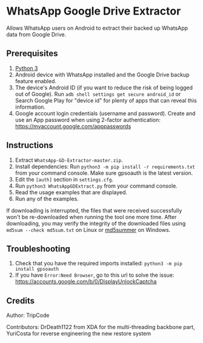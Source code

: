 WhatsApp Google Drive Extractor
===============================

Allows WhatsApp users on Android to extract their backed up WhatsApp data
from Google Drive.


Prerequisites
-------------

 1. [Python 3][PYTHON]
 2. Android device with WhatsApp installed and the Google Drive backup
    feature enabled.
 3. The device's Android ID (if you want to reduce the risk of being logged
    out of Google). Run `adb shell settings get secure android_id` or Search Google Play for "device id" for plenty of apps
    that can reveal this information.
 4. Google account login credentials (username and password). Create and use an App password when using 2-factor authentication: https://myaccount.google.com/apppasswords


Instructions
------------

 1. Extract `WhatsApp-GD-Extractor-master.zip`.
 2. Install dependencies: Run `python3 -m pip install -r requirements.txt`
    from your command console. Make sure gpsoauth is the latest version.
 3. Edit the `[auth]` section in `settings.cfg`.
 4. Run `python3 WhatsAppGDExtract.py` from your command console.
 5. Read the usage examples that are displayed.
 6. Run any of the examples.

If downloading is interrupted, the files that were received successfully
won't be re-downloaded when running the tool one more time. After
downloading, you may verify the integrity of the downloaded files using
`md5sum --check md5sum.txt` on Linux or [md5summer][MD5SUMMER] on Windows.


Troubleshooting
---------------

 1. Check that you have the required imports installed: `python3 -m pip
    install gpsoauth`
 2. If you have `Error:Need Browser`, go to this url to solve the issue:
    https://accounts.google.com/b/0/DisplayUnlockCaptcha


Credits
-------

Author: TripCode

Contributors: DrDeath1122 from XDA for the multi-threading backbone part,
YuriCosta for reverse engineering the new restore system


[MD5SUMMER]: http://md5summer.org/
[PYTHON]: https://www.python.org/downloads/
